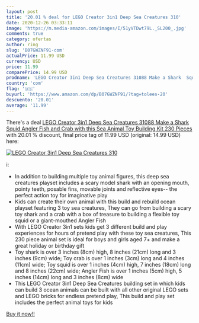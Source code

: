 ```yaml
---
layout: post
title: '20.01 % deal for LEGO Creator 3in1 Deep Sea Creatures 310'
date: 2020-12-26 03:33:11
image: 'https://m.media-amazon.com/images/I/51yVTDwt79L._SL200_.jpg'
comments: true
category: ofertas
author: ring
slug: 'B07GWZNF91-com'
actualPrice: 11.99 USD
currency: USD
price: 11.99
comparePrice: 14.99 USD
prodname: 'LEGO Creator 3in1 Deep Sea Creatures 31088 Make a Shark  Squid  Angler Fish  and Crab with this Sea Animal Toy Building Kit  230 Pieces '
country: 'com'
flag: '🇺🇸'
buyurl: 'https://www.amazon.com/dp/B07GWZNF91/?tag=tolees-20'
descuento: '20.01'
average: '11.99'
---
```


There's a deal [LEGO Creator 3in1 Deep Sea Creatures 31088 Make a Shark  Squid  Angler Fish  and Crab with this Sea Animal Toy Building Kit  230 Pieces ](https://www.amazon.com/dp/B07GWZNF91/?tag=tolees-20)  with  20.01 % discount, final price tag of  11.99 USD (original: 14.99 USD) here:

[![LEGO Creator 3in1 Deep Sea Creatures 310](https://m.media-amazon.com/images/I/51yVTDwt79L._SL200_.jpg)](https://www.amazon.com/dp/B07GWZNF91/?tag=tolees-20)

ℹ️:

- In addition to building multiple toy animal figures, this deep sea creatures playset includes a scary model shark with an opening mouth, pointy teeth, posable fins, movable joints and reflective eyes-- the perfect action toy for imaginative play
- Kids can create their own animal with this build and rebuild ocean playset featuring 3 toy sea creatures, They can go from building a scary toy shark and a crab with a box of treasure to building a flexible toy squid or a giant-mouthed Angler Fish
- With LEGO Creator 3in1 sets kids get 3 different build and play experiences for hours of pretend play with these toy sea creatures, This 230 piece animal set is ideal for boys and girls aged 7+ and make a great holiday or birthday gift
- Toy shark is over 3 inches (8cm) high, 8 inches (21cm) long and 3 inches (9cm) wide; Toy crab is over 1 inches (3cm) long and 4 inches (11cm) wide; Toy squid is over 1 inches (4cm) high, 7 inches (18cm) long and 8 inches (22cm) wide; Angler Fish is over 1 inches (5cm) high, 5 inches (14cm) long and 3 inches (8cm) wide
- This LEGO Creator 3in1 Deep Sea Creatures building set in which kids can build 3 ocean animals can be built with all other original LEGO sets and LEGO bricks for endless pretend play, This build and play set includes the perfect animal toys for kids

[Buy it now!!](https://www.amazon.com/dp/B07GWZNF91/?tag=tolees-20)
